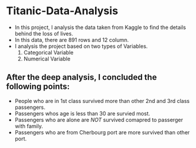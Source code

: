 # Titanic-Data-Analysis
* In this project, I analysis the data taken from Kaggle to find the details behind the loss of lives.
* In this data, there are 891 rows and 12 column.
* I analysis the project based on two types of Variables.
  1. Categorical Variable
  2. Numerical Variable
## After the deep analysis, I concluded the following points:
* People who are in 1st class survived more than other 2nd and 3rd class passengers.
* Passengers whos age is less than 30 are survied most.
* Passengers who are alone are *NOT* survived comapred to passerger with family.
* Passengers who are from Cherbourg port are more survived than other port.
